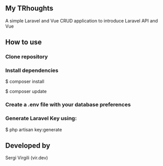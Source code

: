 

## My TRhoughts

A simple Laravel and Vue CRUD application to introduce Laravel API and Vue

## How to use

### Clone repository

### Install dependencies

$ composer install

$ composer update

### Create a .env file with your database preferences

### Generate Laravel Key using:

$ php artisan key:generate

## Developed by

Sergi Virgili (vir.dev)
